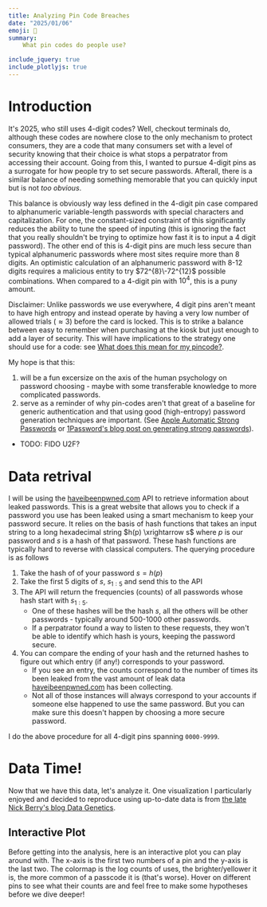```yaml
---
title: Analyzing Pin Code Breaches
date: "2025/01/06"
emoji: 🔐
summary: 
    What pin codes do people use?

include_jquery: true
include_plotlyjs: true
---
```


# Introduction

It's 2025, who still uses 4-digit codes? Well, checkout terminals do, although these codes
are nowhere close to the only mechanism to protect consumers, they are a code that many 
consumers set with a level of security knowing that their choice is what stops a perpatrator
from accessing their account. Going from this, I wanted to pursue 4-digit pins as a surrogate 
for how people try to set secure passwords. Afterall, there is a similar balance of needing 
something memorable that you can quickly input but is not *too obvious*. 

This balance is obviously way less defined in the 4-digit pin case compared to alphanumeric 
variable-length passwords with special characters and capitalization. For one, the 
constant-sized constraint of this significantly reduces the ability to tune the speed of
inputing (this is ignoring the fact that you really shouldn't be trying to optimize how fast
it is to input a 4 digit password). The other end of this is 4-digit pins are much less secure
than typical alphanumeric passwords where most sites require more than 8 digits. An optimistic
calculation of an alphanumeric password with 8-12 digits requires a malicious entity to try 
$72^{8}\-72^{12}$ possible combinations. When compared to a 4-digit pin with $10^4$, this is a 
puny amount.

Disclaimer: Unlike passwords we use everywhere, 4 digit pins aren't meant to have high entropy
and instead operate by having a very low number of allowed trials ($\approx 3$) before the card
is locked. This is to strike a balance between easy to remember when purchasing at the kiosk
but just enough to add a layer of security. This will have implications to the strategy one
should use for a code: see [What does this mean for my pincode?](#what-does-this-mean-for-my-pincode).

My hope is that this:
1. will be a fun excersize on the axis of the human psychology on password choosing - maybe with some transferable knowledge to more complicated passwords. 
2. serve as a reminder of why pin-codes aren't that great of a baseline for generic authentication and that using good (high-entropy) password generation techniques are important. (See [Apple Automatic Strong Passwords](https://support.apple.com/guide/security/automatic-strong-passwords-secc84c811c4/web) or [1Password's blog post on generating strong passwords](https://blog.1password.com/how-to-generate-random-password/)).

- TODO: FIDO U2F?

# Data retrival

I will be using the [haveibeenpwned.com](https://haveibeenpwned.com/) API to retrieve information about leaked passwords. 
This is a great website that allows you to check if a password you use has been leaked using a smart mechanism to keep your
password secure. It relies on the basis of hash functions that takes an input string to a long hexadecimal string 
$h(p) \xrightarrow s$ where $p$ is our password and $s$ is a hash of that password. These hash functions are typically hard
to reverse with classical computers. The querying procedure is as follows

1. Take the hash of of your password $s = h(p)$
2. Take the first 5 digits of $s$, $s_{1:5}$ and send this to the API
3. The API will return the frequencies (counts) of all passwords whose hash start with $s_{1:5}$.
   - One of these hashes will be the hash $s$, all the others will be other passwords - typically around 500-1000 other passwords.
   - If a perpatrator found a way to listen to these requests, they won't be able to identify which hash is yours, keeping the password secure.
4. You can compare the ending of your hash and the returned hashes to figure out which entry (if any!) corresponds to your password.
   - If you see an entry, the counts correspond to the number of times its been leaked from the vast amount of leak data [haveibeenpwned.com](https://haveibeenpwned.com/) has been collecting.
   - Not all of those instances will always correspond to your accounts if someone else happened to use the same password. But you can make sure this doesn't happen by choosing a more secure password.

I do the above procedure for all 4-digit pins spanning `0000-9999`.

# Data Time!

Now that we have this data, let's analyze it. One visualization I particularly enjoyed and decided to reproduce using up-to-date data 
is from [the late Nick Berry's blog Data Genetics](http://www.datagenetics.com/blog/september32012/index.html). 



## Interactive Plot

Before getting into the analysis, here is an interactive plot you can play around with. The x-axis is the first two numbers of a pin
and the y-axis is the last two. The colormap is the log counts of uses, the brighter/yellower it is, the more common of a passcode
it is (that's worse). Hover on different pins to see what their counts are and feel free to make some hypotheses before we dive deeper!

<center>
<div id="plot1" style="width: 60vh; height: 60vh; display: inline-block;"></div>
</center>
<script src="/blog/media/four_pin_code_interactive_plot.js"></script>

## The O.G. Figure

This figure is replicating the 2012 igure from [Nick Berry's blog](http://www.datagenetics.com/blog/september32012/index.html) with updated information.
Below is a static version of the image for no-js browsers.

<center>
<figure>
   <img src="/blog/media/four_pin_code_analysis_heatmap.png" width="75%"/>
  <figcaption>Figure plotting the log-counts of various 4-digit pins where the x-axis and y-axis are the first and last two digits of the pincode respectively. It's easy to see correlations in the data,
  such as the diagonal representing repated doublets (code of the form $c_1c_2c_1c_2$) or the vertical feature at 19/20 corresponding to passwords with the basis of years under them (for example, codes based on birthdays).
  </figcaption>
</figure>
</center>

We can see several notable features such as a strong vertical features, a strong diagonal, random-seeming spikes of color with some 
diagonal structures, a large dark band on the left and finally a weird `y=x` symmetric bright region in the bottom left corner. We'll
analyze all of these (and more!) in the next sections.

# In Depth-Analysis

## What years are code-years

Let's zoom in on the vertical feature from the above plot

<center>
<figure>
   <img src="/blog/media/four_pin_code_analysis_1900s.png" width="100%"/>
  <figcaption>Figure plotting the frequency of codes that start (left subplot) and end (right subplot) with 19. We can see that the frequency of passwords that stay with 19 are much more common than
  other random passwords (median in red) and than passwords with 19 in the last two digits. This means that the 19 at the beginning has
  some entropy to it.
  </figcaption>
</figure>
</center>

The next thing I wanted to look at was what was the distribution of the years people tend to write down: 

<center>
<figure>
   <img src="/blog/media/four_pin_code_analysis_year_fit.png" width="75%"/>
  <figcaption>
  </figcaption>
</figure>
</center>

It looks like the distribution resembles a gaussian centered around the year 1988 with a standard deviation of 19 years 🤷. This is smack in the middle
of the timeframe millenials are considered to be born with a std slightly larger than a generation. This makes some sense given the population that uses
system's that rely on 4-digit pins and the recent trends toward safer codes. These years don't necessarily equate to birthdays only, it could be children's/parent's
birthdays, weddings or any other dates of note (if not non-date related reasons), but the assumption of birthdays seems to be plausible given this gaussian-like
distribution and the makeup of the population.

## The diagonal feature

TODO: text
<center>
<figure>
   <img src="/blog/media/four_pin_code_analysis_diag.png" width="75%"/>
  <figcaption>
  </figcaption>
</figure>
</center>
TODO: text

## Common Digits

TODO: text
<center>
<figure>
   <img src="/blog/media/four_pin_code_analysis_common_digits.png" width="75%"/>
  <figcaption>
  </figcaption>
</figure>
</center>
TODO: text

## Least used space of pins

There is an interesting gap when the first digit is `0` and the last two digits are `>31`.
This probably has to do with people being less likely to write a 4 digit number that starts with `0`. 
The reason some numbers are populated densely at the bottom is the prevalance of the code `0000` and the
overlap with the date grid - hence the `>31`.

## Other fun facts

TODO: text
<center>
<figure>
   <img src="/blog/media/four_pin_code_analysis_heatmap_highlighted.png" width="75%"/>
  <figcaption>
  </figcaption>
</figure>
</center>

Looking at the heatmap, I circled a subset of the highest frequency codes in red. A malicious entity would cycle through as many of these
high frequency codes before an account gets locked. Ensuring your pin is not one of them decreases the probability they can successfully 
log in/complete a transaction. The most common of these pins is `1234`, followed by `1111`. Some of them are meme-y `0420` while others 
are just counting.

When Nick originally published his post, he feared that the least utilized pin at the time `8068` would become one of the highest
frequency pins after everyone starts adopting this pin (see (nash equilibrium)[https://en.wikipedia.org/wiki/Nash_equilibrium] for more details). 
I'm happy to report that after 13 years later, 8068 is no where near the most used pin (within lowest 6% of pin codes). 
The least used pin in this dataset this time around is `0849` - if one extrapolates the public's indifference to optimal solutions, using this
as your next code will probably be a safe bet.

# What does this mean for my pincode?

While the pin code wasn't designed to be infinitely secure for credit cards, you definitely want to use a non-frequent (not circled in red) 
code when using a 4 digit code. Avoiding birthdays and information linked to your personhood is often a good idea, as a malicious agent can
find easy ways to access information such as date of birth and addresses through social engineering, stalking or data leaks.
If you want use this data as a prior when generating a pincode, you technically are more secure choosing a password where the first digit 
starts with `0` and the third digit starts with a number larger than `3`. If this blogpost ever blows up and everyone uses this recipe for a code, 
Nick's warning about the `8068`-code might actually apply in this case -- this would decrease your code parameter space by a factor of $\approx 93 %$
rendering your code crackable.

TODO: correlated info from leaks, dint reuse apsswrods

**As for any other place you can opt to choose a more secure code, do that**. For instance, you should be using your iPhone's 6-digit pin and 
refrain from using the 4-digit pin option. This is incredibly important as this code can aid someone in gaining access to your iCloud account
and/or open credit cards with this information, as reported on in [this WSJ article]([https://www.wsj.com/tech/personal-tech/apple-iphone-security-theft-passcode-data-privacya-basic-iphone-feature-helps-criminals-steal-your-digital-life-cbf14b1a]) for example. For
alphanumeric inputs for passwords, don't use 4 digit pins, use a strong alphanumeric password. For resources on good password practices, see
[Apple Automatic Strong Passwords](https://support.apple.com/guide/security/automatic-strong-passwords-secc84c811c4/web) or
[1Password's blog post on generating strong passwords](https://blog.1password.com/how-to-generate-random-password/).

# Acknowledgements

- ***<span style="color:var(--c-less-pop);">Nick Berry</span>*** for the original idea and innovative work early on.
- ***<span style="color:var(--c-less-pop);">Sophia Diggs-Galligan</span>*** for fun and insightful conversations on the data analysis portion.
- The ***<span style="color:var(--c-less-pop);">HaveIBeenPwned</span>*** team for making all this useful data available to everyone via their free API.